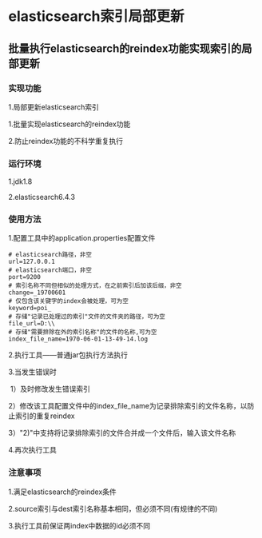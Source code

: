 # elasticsearch索引局部更新



## 批量执行elasticsearch的reindex功能实现索引的局部更新

### 实现功能

1.局部更新elasticsearch索引

1.批量实现elasticsearch的reindex功能

2.防止reindex功能的不科学重复执行

### 运行环境

1.jdk1.8

2.elasticsearch6.4.3

### 使用方法

1.配置工具中的application.properties配置文件

```
# elasticsearch路径，非空
url=127.0.0.1
# elasticsearch端口，非空
port=9200
# 索引名称不同但相似的处理方式，在之前索引后加该后缀，非空
change=_19700601
# 仅包含该关键字的index会被处理，可为空
keyword=poi_
# 存储"记录已处理过的索引"文件的文件夹的路径，可为空
file_url=D:\\
# 存储"需要排除在外的索引名称"的文件的名称,可为空
index_file_name=1970-06-01-13-49-14.log
```

2.执行工具——普通jar包执行方法执行

3.当发生错误时

​	1）及时修改发生错误索引	

​	2）修改该工具配置文件中的index_file_name为记录排除索引的文件名称，以防止索引的重复reindex

​	3）"2)"中支持将记录排除索引的文件合并成一个文件后，输入该文件名称 

4.再次执行工具

### 注意事项

1.满足elasticsearch的reindex条件

2.source索引与dest索引名称基本相同，但必须不同(有规律的不同)

3.执行工具前保证两index中数据的id必须不同
